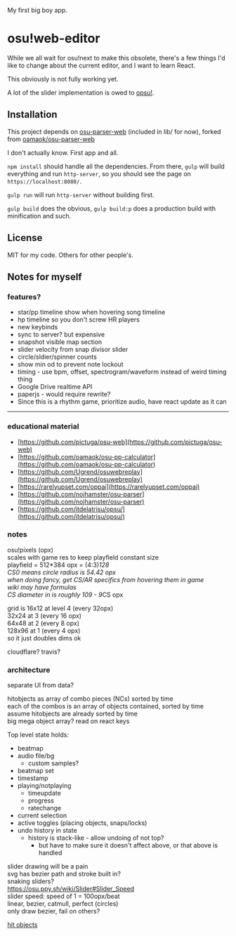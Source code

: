 My first big boy app.

# osu!web-editor

While we all wait for osu!next to make this obsolete, there's a few things I'd like to change about the current editor, and I want to learn React.

This obviously is not fully working yet.

A lot of the slider implementation is owed to [opsu!](https://github.com/itdelatrisu/opsu).

## Installation

This project depends on [osu-parser-web](https://github.com/derekxwu/osu-parser-web) (included in lib/ for now), forked from [oamaok/osu-parser-web](https://github.com/oamaok/osu-parser-web)

I don't actually know. First app and all.

`npm install` should handle all the dependencies. From there, `gulp` will build everything and run `http-server`, so you should see the page on `https://localhost:8080/`.

`gulp run` will run `http-server` without building first.

`gulp build` does the obvious, `gulp build:p` does a production build with minification and such.

## License

MIT for my code. Others for other people's.

## Notes for myself

### features?

* star/pp timeline show when hovering song timeline
* hp timeline so you don't screw HR players
* new keybinds
* sync to server? but expensive
* snapshot visible map section
* slider velocity from snap divisor slider
* circle/sldier/spinner counts
* show min od to prevent note lockout
* timing - use bpm, offset, spectrogram/waveform instead of weird timing thing
* Google Drive realtime API
* paperjs - would require rewrite?
* Since this is a rhythm game, prioritize audio, have react update as it can

***

### educational material

* [https://github.com/pictuga/osu-web](https://github.com/pictuga/osu-web)
* [https://github.com/oamaok/osu-pp-calculator](https://github.com/oamaok/osu-pp-calculator)
* [https://github.com/Ugrend/osuwebreplay](https://github.com/Ugrend/osuwebreplay)
* [https://rarelyupset.com/oppai](https://rarelyupset.com/oppai)
* [https://github.com/nojhamster/osu-parser](https://github.com/nojhamster/osu-parser)
* [https://github.com/itdelatrisu/opsu/](https://github.com/itdelatrisu/opsu/)

### notes

osu!pixels (opx)  
scales with game res to keep playfield constant size  
playfield = 512*384 opx = (4:3)*128  
CS0 means circle radius is 54.42 opx  
when doing fancy, get CS/AR specifics from hovering them in game  
wiki may have formulas  
CS diameter in is roughly 109 - 9*CS opx  

grid is 16x12 at level 4 (every 32opx)  
32x24 at 3 (every 16 opx)  
64x48 at 2 (every 8 opx)  
128x96 at 1 (every 4 opx)  
so it just doubles dims ok

cloudflare? travis?

### architecture

separate UI from data?

hitobjects as array of combo pieces (NCs) sorted by time  
each of the combos is an array of objects contained, sorted by time  
assume hitobjects are already sorted by time  
big mega object array? read on react keys

Top level state holds:
* beatmap
* audio file/bg
	- custom samples?
* beatmap set
* timestamp
* playing/notplaying
    - timeupdate
    - progress
    - ratechange
* current selection
* active toggles (placing objects, snaps/locks)
* undo history in state
	* history is stack-like - allow undoing of not top?
		* but have to make sure it doesn't affect above, or that above is handled


slider drawing will be a pain  
svg has bezier path and stroke built in?  
	snaking sliders?  
	https://osu.ppy.sh/wiki/Slider#Slider_Speed  
	slider speed: speed of 1 = 100opx/beat  
	linear, bezier, catmull, perfect (circles)  
		only draw bezier, fail on others?

[hit objects](https://github.com/derekxwu/osu-wiki/blob/patch-1/wiki/osu!_File_Formats/Osu_\(file_format\)/en.md#hit-objects)